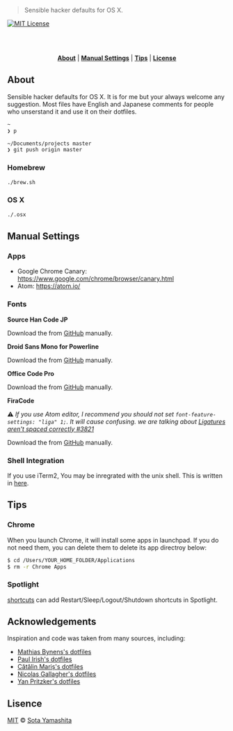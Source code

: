 > Sensible hacker defaults for OS X.

[![MIT License][mit-badge]][mit]

<br />



<br />

<p align="center">
  <b><a href="#about">About</a></b>
  |
  <b><a href="#manual-settings">Manual Settings</a></b>
  |
  <b><a href="#tips">Tips</a></b>
  |
  <b><a href="#license">License</a></b>
</p>


## About

Sensible hacker defaults for OS X. It is for me but your always welcome any suggestion. Most files have English and Japanese comments for people who unserstand it and use it on their dotfiles.

```zsh
~
❯ p

~/Documents/projects master
❯ git push origin master

```

### Homebrew

```bash
./brew.sh
```

### OS X

```bash
./.osx
```

## Manual Settings

### Apps


* Google Chrome Canary: https://www.google.com/chrome/browser/canary.html
* Atom: https://atom.io/

### Fonts

**Source Han Code JP**

Download the from [GitHub](https://github.com/adobe-fonts/source-han-code-jp/) manually.

**Droid Sans Mono for Powerline**

Download the from [GitHub](https://github.com/powerline/fonts/) manually.

**Office Code Pro**

Download the from [GitHub](https://github.com/nathco/Office-Code-Proreleases/) manually.

**FiraCode**

:warning: _If you use Atom editor, I recommend you should not set `font-feature-settings: "liga" 1;`. It will cause confusing. we are talking about [Ligatures aren't spaced correctly #3821](https://github.com/atom/atom/issues/3821)_

Download the from [GitHub](https://github.com/tonsky/FiraCode/) manually.


### Shell Integration

If you use iTerm2, You may be inregrated with the unix shell. This is written in [here](https://iterm2.com/shell_integration.html).

## Tips

### Chrome

When you launch Chrome, it will install some apps in launchpad. If you do not need them, you can delete them to delete its app directroy below:

```bash
$ cd /Users/YOUR_HOME_FOLDER/Applications
$ rm -r Chrome Apps
```

### Spotlight

[shortcuts](https://github.com/siong1987/shortcuts) can add Restart/Sleep/Logout/Shutdown shortcuts in Spotlight.

## Acknowledgements

Inspiration and code was taken from many sources, including:

* [Mathias Bynens's dotfiles](https://github.com/mathiasbynens/dotfiles)
* [Paul Irish's dotfiles](https://github.com/paulirish/dotfiles)
* [Cătălin Mariș's dotfiles](https://github.com/alrra/dotfiles/)
* [Nicolas Gallagher's dotfiles](https://github.com/necolas/dotfiles)
* [Yan Pritzker's dotfiles](https://github.com/skwp/dotfiles/tree/e2f73a0d023400af0ca996737adabff7004aed25)


## Lisence

[MIT][mit] © [Sota Yamashita][me]


[me]:             https://github.com/sotayamashita
[mit]:            https://github.com/sotayamashita/dotfiles/blob/master/LICENSE
[mit-badge]:      https://img.shields.io/github/license/sotayamashita/dotfiles.svg?style=flat-square
